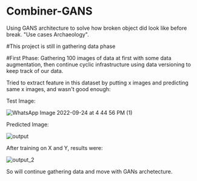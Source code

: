 # Combiner-GANS
Using GANS architecture to solve how broken object did look like before break. "Use cases Archaeology".

#This project is still in gathering data phase 

#First Phase:
Gathering 100 images of data at first with some data augmentation, then continue cyclic infrastructure using data versioning to keep track of our data.

Tried to extract feature in this dataset by putting x images and predicting same x images, and wasn't good enough:

 Test Image: 
 
 ![WhatsApp Image 2022-09-24 at 4 44 56 PM (1)](https://user-images.githubusercontent.com/59775002/193263634-e92195c2-7551-4d72-8e50-14255448fcf0.jpeg)

 Predicted Image:
 
![output](https://user-images.githubusercontent.com/59775002/193263530-f41eb919-4ad8-45bb-80d7-5d2098ceb4d7.png)

After training on X and Y, results were:

![output_2](https://user-images.githubusercontent.com/59775002/193263823-887f4751-12c8-4fed-9144-eae954fcb3aa.png)

So will continue gathering data and move with GANs archetecture. 

